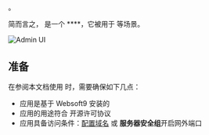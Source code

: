 # 

。  

简而言之，[]() 是一个 ****，它被用于  等场景。   


![Admin UI](https://libs.websoft9.com/Websoft9/DocsPicture/zh/cockroachdb/cockroachdb-gui-websoft9.png)


## 准备

在参阅本文档使用  时，需要确保如下几点：

- 应用是基于 Websoft9 安装的
- 应用的用途符合 [](license_url) 开源许可协议
- 应用具备访问条件：[配置域名](./guide/appsetdomain) 或 **服务器安全组**开启网外端口